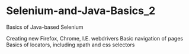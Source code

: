 # Selenium-and-Java-Basics_2
Basics of Java-based Selenium

Creating new Firefox, Chrome, I.E. webdrivers
Basic navigation of pages
Basics of locators, including xpath and css selectors
